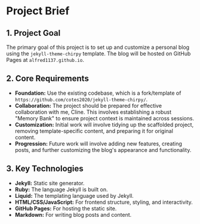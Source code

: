 # Project Brief

## 1. Project Goal

The primary goal of this project is to set up and customize a personal blog using the `jekyll-theme-chirpy` template. The blog will be hosted on GitHub Pages at `alfred1137.github.io`.

## 2. Core Requirements

- **Foundation:** Use the existing codebase, which is a fork/template of `https://github.com/cotes2020/jekyll-theme-chirpy/`.
- **Collaboration:** The project should be prepared for effective collaboration with me, Cline. This involves establishing a robust "Memory Bank" to ensure project context is maintained across sessions.
- **Customization:** Initial work will involve tidying up the scaffolded project, removing template-specific content, and preparing it for original content.
- **Progression:** Future work will involve adding new features, creating posts, and further customizing the blog's appearance and functionality.

## 3. Key Technologies

- **Jekyll:** Static site generator.
- **Ruby:** The language Jekyll is built on.
- **Liquid:** The templating language used by Jekyll.
- **HTML/CSS/JavaScript:** For frontend structure, styling, and interactivity.
- **GitHub Pages:** For hosting the static site.
- **Markdown:** For writing blog posts and content.

